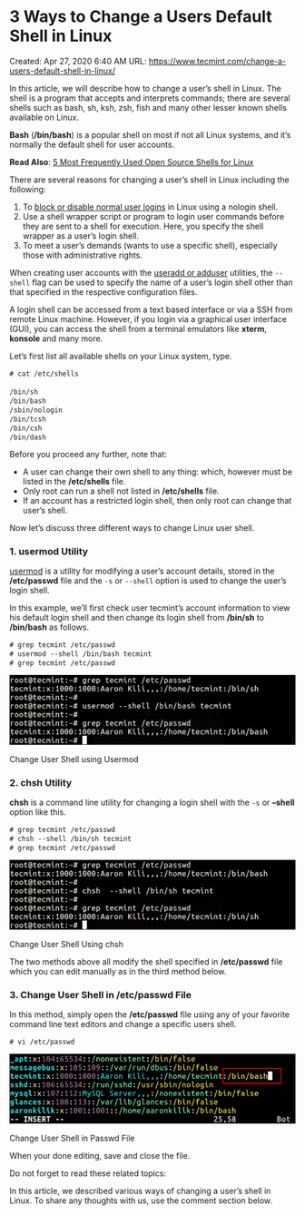 # 3 Ways to Change a Users Default Shell in Linux

Created: Apr 27, 2020 6:40 AM
URL: https://www.tecmint.com/change-a-users-default-shell-in-linux/

In this article, we will describe how to change a user’s shell in Linux. The shell is a program that accepts and interprets commands; there are several shells such as bash, sh, ksh, zsh, fish and many other lesser known shells available on Linux.

**Bash** (**/bin/bash**) is a popular shell on most if not all Linux systems, and it’s normally the default shell for user accounts.

**Read Also**: [5 Most Frequently Used Open Source Shells for Linux](https://www.tecmint.com/different-types-of-linux-shells/)

There are several reasons for changing a user’s shell in Linux including the following:

1. To [block or disable normal user logins](https://www.tecmint.com/block-or-disable-normal-user-logins-in-linux/) in Linux using a nologin shell.
2. Use a shell wrapper script or program to login user commands before they are sent to a shell for execution. Here, you specify the shell wrapper as a user’s login shell.
3. To meet a user’s demands (wants to use a specific shell), especially those with administrative rights.

When creating user accounts with the [useradd or adduser](https://www.tecmint.com/add-users-in-linux/) utilities, the `--shell` flag can be used to specify the name of a user’s login shell other than that specified in the respective configuration files.

A login shell can be accessed from a text based interface or via a SSH from remote Linux machine. However, if you login via a graphical user interface (GUI), you can access the shell from a terminal emulators like **xterm**, **konsole** and many more.

Let’s first list all available shells on your Linux system, type.

```
# cat /etc/shells

/bin/sh
/bin/bash
/sbin/nologin
/bin/tcsh
/bin/csh
/bin/dash

```

Before you proceed any further, note that:

- A user can change their own shell to any thing: which, however must be listed in the **/etc/shells** file.
- Only root can run a shell not listed in **/etc/shells** file.
- If an account has a restricted login shell, then only root can change that user’s shell.

Now let’s discuss three different ways to change Linux user shell.

### 1. usermod Utility

[usermod](https://www.tecmint.com/usermod-command-examples/) is a utility for modifying a user’s account details, stored in the **/etc/passwd** file and the `-s` or `--shell` option is used to change the user’s login shell.

In this example, we’ll first check user tecmint’s account information to view his default login shell and then change its login shell from **/bin/sh** to **/bin/bash** as follows.

```
# grep tecmint /etc/passwd
# usermod --shell /bin/bash tecmint
# grep tecmint /etc/passwd

```

![3%20Ways%20to%20Change%20a%20Users%20Default%20Shell%20in%20Linux%20a25571ffad26493dad1a6dd1cfb2cabc/Change-User-Shell-using-Usermod.png](3%20Ways%20to%20Change%20a%20Users%20Default%20Shell%20in%20Linux%20a25571ffad26493dad1a6dd1cfb2cabc/Change-User-Shell-using-Usermod.png)

Change User Shell using Usermod

### 2. chsh Utility

**chsh** is a command line utility for changing a login shell with the `-s` or **–shell** option like this.

```
# grep tecmint /etc/passwd
# chsh --shell /bin/sh tecmint
# grep tecmint /etc/passwd

```

![3%20Ways%20to%20Change%20a%20Users%20Default%20Shell%20in%20Linux%20a25571ffad26493dad1a6dd1cfb2cabc/Change-User-Shell-Using-chsh.png](3%20Ways%20to%20Change%20a%20Users%20Default%20Shell%20in%20Linux%20a25571ffad26493dad1a6dd1cfb2cabc/Change-User-Shell-Using-chsh.png)

Change User Shell Using chsh

The two methods above all modify the shell specified in **/etc/passwd** file which you can edit manually as in the third method below.

### 3. Change User Shell in /etc/passwd File

In this method, simply open the **/etc/passwd** file using any of your favorite command line text editors and change a specific users shell.

```
# vi /etc/passwd

```

![3%20Ways%20to%20Change%20a%20Users%20Default%20Shell%20in%20Linux%20a25571ffad26493dad1a6dd1cfb2cabc/Change-User-Shell-in-Passwd-File.png](3%20Ways%20to%20Change%20a%20Users%20Default%20Shell%20in%20Linux%20a25571ffad26493dad1a6dd1cfb2cabc/Change-User-Shell-in-Passwd-File.png)

Change User Shell in Passwd File

When your done editing, save and close the file.

Do not forget to read these related topics:

In this article, we described various ways of changing a user’s shell in Linux. To share any thoughts with us, use the comment section below.